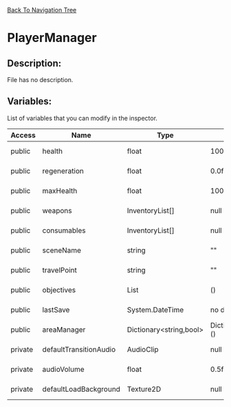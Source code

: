 [Back To Navigation Tree](https://wesleywh.github.io/githubpages/docs/navigation.html)
# PlayerManager

## Description:
File has no description.

## Variables:
List of variables that you can modify in the inspector.

|Access|Name|Type|Default Value|Description|
|---|---|---|---|---|
|public|health|float|100.0f|No description.|
|public|regeneration|float|0.0f|No description.|
|public|maxHealth|float|100.0f|No description.|
|public|weapons|InventoryList[]|null|No description.|
|public|consumables|InventoryList[]|null|No description.|
|public|sceneName|string|""|No description.|
|public|travelPoint|string|""|No description.|
|public|objectives|List<Objectives>|()|No description.|
|public|lastSave|System.DateTime|no default|No description.|
|public|areaManager|Dictionary<string,bool>|Dictionary<string,bool>()|No description.|
|private|defaultTransitionAudio|AudioClip|null|No description.|
|private|audioVolume|float|0.5f|No description.|
|private|defaultLoadBackground|Texture2D|null|No description.|
